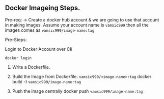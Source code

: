 ## Docker Imageing Steps.

Pre-req:
-> Create a docker hub account & we are going to use that account in making images.
Assume your account name is `vamsic999` then all the images comes as `vamsic999/image-name:tag`

Pre-Steps:

Login to Docker Account over Cli

`docker login`


1. Write a Dockerfile.


2. Build the Image from Dockerfile. `vamsic999/<image-name>:tag`
docker build -t `vamsic999/image-name:tag` 


3. Push the image centrally
docker push `vamsic999/image-name:tag`